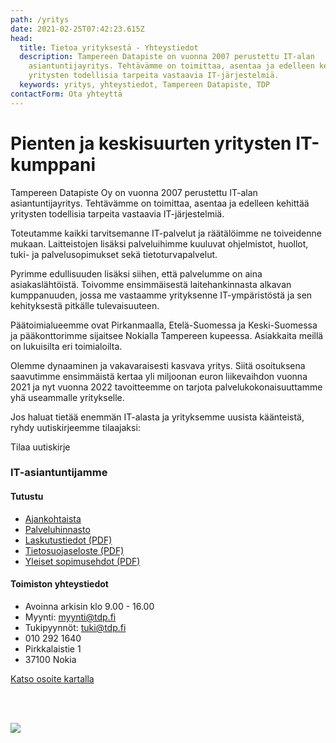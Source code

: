```yaml
---
path: /yritys
date: 2021-02-25T07:42:23.615Z
head:
  title: Tietoa yrityksestä - Yhteystiedot
  description: Tampereen Datapiste on vuonna 2007 perustettu IT-alan
    asiantuntijayritys. Tehtävämme on toimittaa, asentaa ja edelleen kehittää
    yritysten todellisia tarpeita vastaavia IT-järjestelmiä.
  keywords: yritys, yhteystiedot, Tampereen Datapiste, TDP
contactForm: Ota yhteyttä
---
```

# Pienten ja keskisuurten yritysten IT-kumppani

<Grid container spacing={2}>

<Grid item xs={12} sm={8}>

Tampereen Datapiste Oy on vuonna 2007 perustettu IT-alan asiantuntijayritys. Tehtävämme on toimittaa, asentaa ja edelleen kehittää yritysten todellisia tarpeita vastaavia IT-järjestelmiä.

Toteutamme kaikki tarvitsemanne IT-palvelut ja räätälöimme ne toiveidenne mukaan. Laitteistojen lisäksi palveluihimme kuuluvat ohjelmistot, huollot, tuki- ja palvelusopimukset sekä tietoturvapalvelut.

Pyrimme edullisuuden lisäksi siihen, että palvelumme on aina asiakaslähtöistä. Toivomme ensimmäisestä laitehankinnasta alkavan kumppanuuden, jossa me vastaamme yrityksenne IT-ympäristöstä ja sen kehityksestä pitkälle tulevaisuuteen.

Päätoimialueemme ovat Pirkanmaalla, Etelä-Suomessa ja Keski-Suomessa ja pääkonttorimme sijaitsee Nokialla Tampereen kupeessa. Asiakkaita meillä on lukuisilta eri toimialoilta. 

Olemme dynaaminen ja vakavaraisesti kasvava yritys. Siitä osoituksena saavutimme ensimmäistä kertaa yli miljoonan euron liikevaihdon vuonna 2021 ja nyt vuonna 2022 tavoitteemme on tarjota palvelukokonaisuuttamme yhä useammalle yritykselle.

Jos haluat tietää enemmän IT-alasta ja yrityksemme uusista käänteistä, ryhdy uutiskirjeemme tilaajaksi:

<CallToAction bgColor="brand" url="https://bit.ly/3zsDs3q" align="center">Tilaa uutiskirje</CallToAction>

### I﻿T-asiantuntijamme

<ListOfEmployees />

</Grid>

<Grid item xs={12} sm={4}>

#### Tutustu

* <a href="/uutiset">Ajankohtaista</a>
* <a href="/yritys/hinnasto">Palveluhinnasto</a>
* <a href="/assets/Tampereen Datapiste Oy laskutustiedot.pdf" target="_blank">Laskutustiedot (PDF)</a> 
* <a href="/assets/tietosuojaseloste.pdf" target="_blank">Tietosuojaseloste (PDF)</a> 
* <a href="/assets/yleiset_sopimusehdot.pdf" target="_blank">Yleiset sopimusehdot (PDF)</a> 

#### Toimiston yhteystiedot

* Avoinna arkisin klo 9.00 - 16.00
* Myynti: myynti@tdp.fi
* Tukipyynnöt: tuki@tdp.fi
* 010 292 1640
* Pirkkalaistie 1
* 37100 Nokia

<a href="https://goo.gl/maps/jTq2U2bC1NSFPXEh9">Katso osoite kartalla</a>

<br/><br/>

<img src="/static/PL_LOGO_Tampereen_Datapiste_Oy_FI_417749_web-609826c60bab87cad1ae98c7d054530a.jpg" />

</Grid>

</Grid>